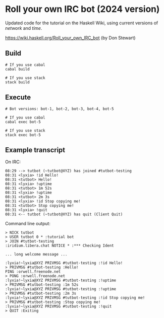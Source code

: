 Roll your own IRC bot (2024 version)
====================================

Updated code for the tutorial on the Haskell Wiki, using current versions of
*network* and *time*.

https://wiki.haskell.org/Roll_your_own_IRC_bot (by Don Stewart)

Build
-----

```
# If you use cabal
cabal build

# If you use stack
stack build
```

Execute
-------

```
# Bot versions: bot-1, bot-2, bot-3, bot-4, bot-5

# If you use cabal
cabal exec bot-5

# If you use stack
stack exec bot-5
```

Example transcript
------------------

On IRC:

```
08:29 --> tutbot (~tutbot@XYZ) has joined #tutbot-testing
08:31 <lyxia> !id Hello!
08:31 <tutbot> Hello!
08:31 <lyxia> !uptime
08:31 <tutbot> 1m 52s
08:31 <lyxia> !uptime
08:31 <tutbot> 2m 3s
08:31 <lyxia> !id Stop copying me!
08:31 <tutbot> Stop copying me!
08:31 <lyxia> !quit
08:31 <-- tutbot (~tutbot@XYZ) has quit (Client Quit)
```

Command line output:

```
> NICK tutbot
> USER tutbot 0 * :tutorial bot
> JOIN #tutbot-testing
:iridium.libera.chat NOTICE * :*** Checking Ident

... long welcome message ...

:lyxia!~lyxia@XYZ PRIVMSG #tutbot-testing :!id Hello!
> PRIVMSG #tutbot-testing :Hello!
PING :orwell.freenode.net
> PONG :orwell.freenode.net
:lyxia!~lyxia@XYZ PRIVMSG #tutbot-testing :!uptime
> PRIVMSG #tutbot-testing :1m 52s
:lyxia!~lyxia@XYZ PRIVMSG #tutbot-testing :!uptime
> PRIVMSG #tutbot-testing :2m 3s
:lyxia!~lyxia@XYZ PRIVMSG #tutbot-testing :!id Stop copying me!
> PRIVMSG #tutbot-testing :Stop copying me!
:lyxia!~lyxia@XYZ PRIVMSG #tutbot-testing :!quit
> QUIT :Exiting
```
